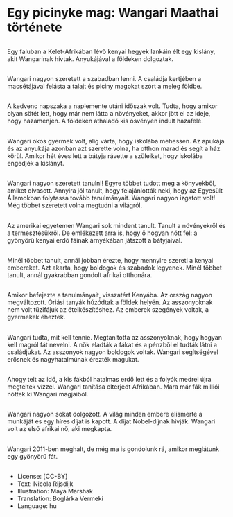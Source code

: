 # Egy picinyke mag: Wangari Maathai története

##
Egy faluban a Kelet-Afrikában lévő kenyai hegyek lankáin élt egy kislány, akit Wangarinak hívtak. Anyukájával a földeken dolgoztak.

##
Wangari nagyon szeretett a szabadban lenni. A családja kertjében a macsétájával felásta a talajt és piciny magokat szórt a meleg földbe.

##
A kedvenc napszaka a naplemente utáni időszak volt. Tudta, hogy amikor olyan sötét lett, hogy már nem látta a növényeket, akkor jött el az ideje, hogy hazamenjen. A földeken áthaladó kis ösvényen indult hazafelé.

##
Wangari okos gyermek volt, alig várta, hogy iskolába mehessen. Az apukája és az anyukája azonban azt szerette volna, ha otthon marad és segít a ház körül. Amikor hét éves lett a bátyja rávette a szüleiket, hogy iskolába engedjék a kislányt.

##
Wangari nagyon szeretett tanulni! Egyre többet tudott meg a könyvekből, amiket olvasott. Annyira jól tanult, hogy felajánlották neki, hogy az Egyesült Államokban folytassa tovább tanulmányait. Wangari nagyon izgatott volt! Még többet szeretett volna megtudni a világról.

##
Az amerikai egyetemen Wangari sok mindent tanult. Tanult a növényekről és a termesztésükről. De emlékezett arra is, hogy ő hogyan nőtt fel: a gyönyörű kenyai erdő fáinak árnyékában játszott a bátyjaival.

##
Minél többet tanult, annál jobban érezte, hogy mennyire szereti a kenyai embereket. Azt akarta, hogy boldogok és szabadok legyenek. Minél többet tanult, annál gyakrabban gondolt afrikai otthonára.

##
Amikor befejezte a tanulmányait, visszatért Kenyába. Az ország nagyon megváltozott. Óriási tanyák húzódtak a földek helyén. Az asszonyoknak nem volt tűzifájuk az ételkészítéshez. Az emberek szegények voltak, a gyermekek éheztek.

##
Wangari tudta, mit kell tennie. Megtanította az asszonyoknak, hogy hogyan kell magról fát nevelni. A nők eladták a fákat és a pénzből el tudták látni a családjukat. Az asszonyok nagyon boldogok voltak. Wangari segítségével erősnek és nagyhatalmúnak érezték magukat.

##
Ahogy telt az idő, a kis fákból hatalmas erdő lett és a folyók medrei újra megteltek vízzel. Wangari tanítása elterjedt Afrikában. Mára már fák milliói nőttek ki Wangari magjaiból.

##
Wangari nagyon sokat dolgozott. A világ minden embere elismerte a munkáját és egy híres díjat is kapott. A díjat Nobel-díjnak hívják. Wangari volt az első afrikai nő, aki megkapta.

##
Wangari 2011-ben meghalt, de még ma is gondolunk rá, amikor meglátunk egy gyönyörű fát.

##
* License: [CC-BY]
* Text: Nicola Rijsdijk
* Illustration: Maya Marshak
* Translation: Boglárka Vermeki
* Language: hu
